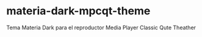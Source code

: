 # materia-dark-mpcqt-theme
Tema Materia Dark para el reproductor Media Player Classic Qute Theather
